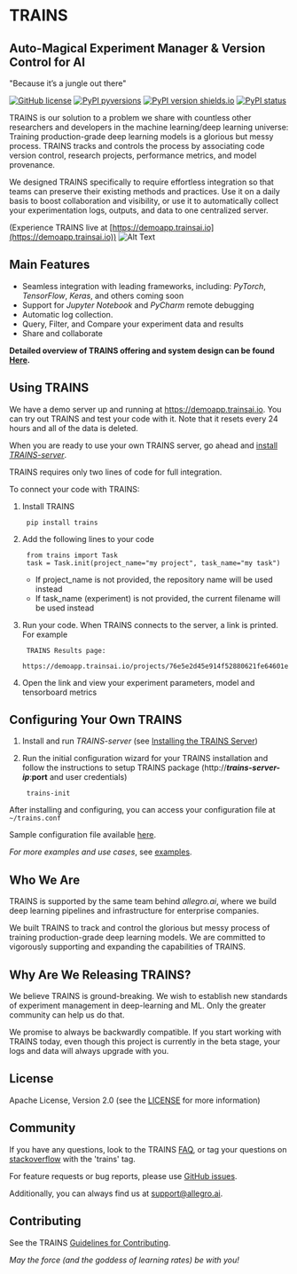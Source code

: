 # TRAINS
## Auto-Magical Experiment Manager & Version Control for AI

"Because it’s a jungle out there"

[![GitHub license](https://img.shields.io/github/license/allegroai/trains.svg)](https://img.shields.io/github/license/allegroai/trains.svg)
[![PyPI pyversions](https://img.shields.io/pypi/pyversions/trains.svg)](https://img.shields.io/pypi/pyversions/trains.svg)
[![PyPI version shields.io](https://img.shields.io/pypi/v/trains.svg)](https://img.shields.io/pypi/v/trains.svg)
[![PyPI status](https://img.shields.io/pypi/status/trains.svg)](https://pypi.python.org/pypi/trains/)

TRAINS is our solution to a problem we share with countless other researchers and developers in the machine
learning/deep learning universe: Training production-grade deep learning models is a glorious but messy process.
TRAINS tracks and controls the process by associating code version control, research projects,
performance metrics, and model provenance.

We designed TRAINS specifically to require effortless integration so that teams can preserve their existing methods
and practices. Use it on a daily basis to boost collaboration and visibility, or use it to automatically collect
your experimentation logs, outputs, and data to one centralized server.

(Experience TRAINS live at [https://demoapp.trainsai.io](https://demoapp.trainsai.io))
![Alt Text](https://github.com/allegroai/trains/blob/master/docs/webapp_screenshots.gif?raw=true)

## Main Features

* Seamless integration with leading frameworks, including: *PyTorch*, *TensorFlow*, *Keras*, and others coming soon
* Support for *Jupyter Notebook* and *PyCharm* remote debugging 
* Automatic log collection.
* Query, Filter, and Compare your experiment data and results
* Share and collaborate
    
**Detailed overview of TRAINS offering and system design can be found [Here](https://github.com/allegroai/trains/blob/master/docs/brief.md).**


## Using TRAINS

We have a demo server up and running at https://demoapp.trainsai.io. You can try out TRAINS and test your code with it.
Note that it resets every 24 hours and all of the data is deleted.

When you are ready to use your own TRAINS server, go ahead and [install *TRAINS-server*](#configuring-your-own-trains).

TRAINS requires only two lines of code for full integration.

To connect your code with TRAINS:

1. Install TRAINS

        pip install trains

2. Add the following lines to your code

        from trains import Task
        task = Task.init(project_name="my project", task_name="my task")

    * If project_name is not provided, the repository name will be used instead
    * If task_name (experiment) is not provided, the current filename will be used instead

3. Run your code. When TRAINS connects to the server, a link is printed. For example

        TRAINS Results page:
        https://demoapp.trainsai.io/projects/76e5e2d45e914f52880621fe64601e85/experiments/241f06ae0f5c4b27b8ce8b64890ce152/output/log

4. Open the link and view your experiment parameters, model and tensorboard metrics

## Configuring Your Own TRAINS

1. Install and run *TRAINS-server* (see [Installing the TRAINS Server](https://github.com/allegroai/trains-server))

2. Run the initial configuration wizard for your TRAINS installation and follow the instructions to setup TRAINS package
(http://**_trains-server-ip_**:__port__ and user credentials)

	    trains-init

After installing and configuring, you can access your configuration file at `~/trains.conf`

Sample configuration file available [here](https://github.com/allegroai/trains/blob/master/docs/trains.conf).


*For more examples and use cases*, see [examples](https://github.com/allegroai/trains/blob/master/docs/trains_examples.md).

## Who We Are

TRAINS is supported by the same team behind *allegro.ai*,
where we build deep learning pipelines and infrastructure for enterprise companies.

We built TRAINS to track and control the glorious but messy process of training production-grade deep learning models.
We are committed to vigorously supporting and expanding the capabilities of TRAINS.

## Why Are We Releasing TRAINS?

We believe TRAINS is ground-breaking. We wish to establish new standards of experiment management in
deep-learning and ML. Only the greater community can help us do that.

We promise to always be backwardly compatible. If you start working with TRAINS today,
even though this project is currently in the beta stage, your logs and data will always upgrade with you.

## License

Apache License, Version 2.0 (see the [LICENSE](https://www.apache.org/licenses/LICENSE-2.0.html) for more information)

## Community

If you have any questions, look to the TRAINS [FAQ](https://github.com/allegroai/trains/blob/master/docs/faq.md), or
tag your questions on [stackoverflow](https://stackoverflow.com/questions/tagged/trains) with the 'trains' tag.

For feature requests or bug reports, please use [GitHub issues](https://github.com/allegroai/trains/issues).

Additionally, you can always find us at support@allegro.ai.

## Contributing

See the TRAINS [Guidelines for Contributing](https://github.com/allegroai/trains/blob/master/docs/contributing.md).


_May the force (and the goddess of learning rates) be with you!_

